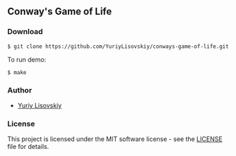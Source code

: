 ## Conway's Game of Life
### Download
```
$ git clone https://github.com/YuriyLisovskiy/conways-game-of-life.git
```
To run demo:
```
$ make
```
### Author
* [Yuriy Lisovskiy](https://github.com/YuriyLisovskiy)
### License
This project is licensed under the MIT software license - see the [LICENSE](LICENSE) file for details.

